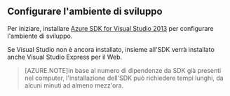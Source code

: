 ## <a name="setupdevenv"></a>Configurare l'ambiente di sviluppo

Per iniziare, installare [Azure SDK for Visual Studio 2013][] per configurare l'ambiente di sviluppo.

Se Visual Studio non è ancora installato, insieme all'SDK verrà installato anche Visual Studio Express per il Web.

>[AZURE.NOTE]in base al numero di dipendenze da SDK già presenti nel computer, l'installazione dell'SDK può richiedere tempi lunghi, da alcuni minuti ad almeno mezz'ora.

[Azure SDK for Visual Studio 2013]: http://go.microsoft.com/fwlink/?LinkID=324322

<!---HONumber=July15_HO4-->